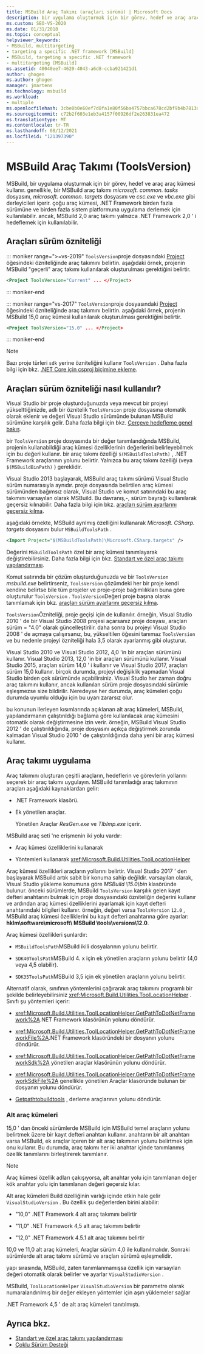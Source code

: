 ```yaml
---
title: MSBuild Araç Takımı (araçları sürümü) | Microsoft Docs
description: bir uygulama oluşturmak için bir görev, hedef ve araç araç kümesi belirtmek üzere MSBuild proje dosyasında araçlar sürüm özniteliğini nasıl kullanacağınızı öğrenin.
ms.custom: SEO-VS-2020
ms.date: 01/31/2018
ms.topic: conceptual
helpviewer_keywords:
- MSBuild, multitargeting
- targeting a specific .NET framework [MSBuild]
- MSBuild, targeting a specific .NET framework
- multitargeting [MSBuild]
ms.assetid: 40040ee7-4620-4043-a6d8-ccba921421d1
author: ghogen
ms.author: ghogen
manager: jmartens
ms.technology: msbuild
ms.workload:
- multiple
ms.openlocfilehash: 3cbe0b0e60ef7d8fa1e80f56ba4757bbca678cd2bf9b4b7813a2bf95ae599d09
ms.sourcegitcommit: c72b2f603e1eb3a4157f00926df2e263831ea472
ms.translationtype: MT
ms.contentlocale: tr-TR
ms.lasthandoff: 08/12/2021
ms.locfileid: "121397390"
---
```

# <a name="msbuild-toolset-toolsversion"></a>MSBuild Araç Takımı (ToolsVersion)

MSBuild, bir uygulama oluşturmak için bir görev, hedef ve araç araç kümesi kullanır. genellikle, bir MSBuild araç takımı *microsoft. common. tasks* dosyasını, *microsoft. common. targets* dosyasını ve *csc.exe* ve *vbc.exe* gibi derleyicileri içerir. çoğu araç kümesi, .NET Framework birden fazla sürümüne ve birden fazla sistem platformuna uygulama derlemek için kullanılabilir. ancak, MSBuild 2,0 araç takımı yalnızca .NET Framework 2,0 ' i hedeflemek için kullanılabilir.

## <a name="toolsversion-attribute"></a>Araçları sürüm özniteliği

::: moniker range=">=vs-2019"
 `ToolsVersion`proje dosyasındaki [Project](../msbuild/project-element-msbuild.md) öğesindeki özniteliğinde araç takımını belirtin. aşağıdaki örnek, projenin MSBuild "geçerli" araç takımı kullanılarak oluşturulması gerektiğini belirtir.

```xml
<Project ToolsVersion="Current" ... </Project>
```

::: moniker-end

::: moniker range="vs-2017"
 `ToolsVersion`proje dosyasındaki [Project](../msbuild/project-element-msbuild.md) öğesindeki özniteliğinde araç takımını belirtin. aşağıdaki örnek, projenin MSBuild 15,0 araç kümesi kullanılarak oluşturulması gerektiğini belirtir.

```xml
<Project ToolsVersion="15.0" ... </Project>
```

::: moniker-end

> [!NOTE]
> Bazı proje türleri `sdk` yerine özniteliğini kullanır `ToolsVersion` . Daha fazla bilgi için bkz. [.NET Core için csproj biçimine ekleme](/dotnet/core/tools/csproj).

## <a name="how-the-toolsversion-attribute-works"></a>Araçları sürüm özniteliği nasıl kullanılır?

 Visual Studio bir proje oluşturduğunuzda veya mevcut bir projeyi yükselttiğinizde, adlı bir öznitelik `ToolsVersion` proje dosyasına otomatik olarak eklenir ve değeri Visual Studio sürümünde bulunan MSBuild sürümüne karşılık gelir. Daha fazla bilgi için bkz. [Çerçeve hedefleme genel bakış](../ide/visual-studio-multi-targeting-overview.md).

 bir `ToolsVersion` proje dosyasında bir değer tanımlandığında MSBuild, projenin kullanabildiği araç kümesi özelliklerinin değerlerini belirleyebilmek için bu değeri kullanır. bir araç takımı özelliği `$(MSBuildToolsPath)` , .NET Framework araçlarının yolunu belirtir. Yalnızca bu araç takımı özelliği (veya `$(MSBuildBinPath)` ) gereklidir.

 Visual Studio 2013 başlayarak, MSBuild araç takımı sürümü Visual Studio sürüm numarasıyla aynıdır. proje dosyasında belirtilen araç kümesi sürümünden bağımsız olarak, Visual Studio ve komut satırındaki bu araç takımını varsayılan olarak MSBuild.  Bu davranış,-, sürüm bayrağı kullanılarak geçersiz kılınabilir. Daha fazla bilgi için bkz. [araçları sürüm ayarlarını geçersiz kılma](../msbuild/overriding-toolsversion-settings.md).

 aşağıdaki örnekte, MSBuild ayrılmış özelliğini kullanarak *Microsoft. CSharp. targets* dosyasını bulur `MSBuildToolsPath` .

```xml
<Import Project="$(MSBuildToolsPath)\Microsoft.CSharp.targets" />
```

 Değerini `MSBuildToolsPath` özel bir araç kümesi tanımlayarak değiştirebilirsiniz. Daha fazla bilgi için bkz. [Standart ve özel araç takımı yapılandırması](../msbuild/standard-and-custom-toolset-configurations.md).

 Komut satırında bir çözüm oluşturduğunuzda ve bir `ToolsVersion` *msbuild.exe* belirtirseniz, `ToolsVersion` çözümdeki her bir proje kendi kendine belirtse bile tüm projeler ve proje-proje bağımlılıkları buna göre oluşturulur `ToolsVersion` . `ToolsVersion`Değeri proje başına olarak tanımlamak için bkz. [araçları sürüm ayarlarını geçersiz kılma](../msbuild/overriding-toolsversion-settings.md).

 `ToolsVersion`Özniteliği, proje geçişi için de kullanılır. örneğin, Visual Studio 2010 ' de bir Visual Studio 2008 projesi açarsanız proje dosyası, araçları sürüm = "4.0" olarak güncelleştirilir. daha sonra bu projeyi Visual Studio 2008 ' de açmaya çalışırsanız, bu, yükseltilen öğesini tanımaz `ToolsVersion` ve bu nedenle projeyi özniteliği hala 3,5 olarak ayarlanmış gibi oluşturur.

 Visual Studio 2010 ve Visual Studio 2012, 4,0 'in bir araçları sürümünü kullanır. Visual Studio 2013, 12,0 'in bir araçları sürümünü kullanır. Visual Studio 2015, araçları sürüm 14,0 ' i kullanır ve Visual Studio 2017, araçları sürüm 15,0 kullanır. birçok durumda, projeyi değişiklik yapmadan Visual Studio birden çok sürümünde açabilirsiniz. Visual Studio her zaman doğru araç takımını kullanır, ancak kullanılan sürüm proje dosyasındaki sürümle eşleşmezse size bildirilir. Neredeyse her durumda, araç kümeleri çoğu durumda uyumlu olduğu için bu uyarı zararsız olur.

 bu konunun ilerleyen kısımlarında açıklanan alt araç kümeleri, MSBuild, yapılandırmanın çalıştırıldığı bağlama göre kullanılacak araç kümesini otomatik olarak değiştirmesine izin verir. örneğin, MSBuild Visual Studio 2012 ' de çalıştırıldığında, proje dosyasını açıkça değiştirmek zorunda kalmadan Visual Studio 2010 ' de çalıştırıldığında daha yeni bir araç kümesi kullanır.

## <a name="toolset-implementation"></a>Araç takımı uygulama

 Araç takımını oluşturan çeşitli araçların, hedeflerin ve görevlerin yollarını seçerek bir araç takımı uygulayın. MSBuild tanımladığı araç takımının araçları aşağıdaki kaynaklardan gelir:

- .NET Framework klasörü.

- Ek yönetilen araçlar.

  Yönetilen Araçlar *ResGen.exe* ve *TlbImp.exe* içerir.

MSBuild araç seti 'ne erişmenin iki yolu vardır:

- Araç kümesi özelliklerini kullanarak

- Yöntemleri kullanarak <xref:Microsoft.Build.Utilities.ToolLocationHelper>

Araç kümesi özellikleri araçların yollarını belirtir. Visual Studio 2017 ' den başlayarak MSBuild artık sabit bir konuma sahip değildir. varsayılan olarak, Visual Studio yükleme konumuna göre *MSBuild \15.0\bin* klasöründe bulunur. önceki sürümlerde, MSBuild `ToolsVersion` karşılık gelen kayıt defteri anahtarını bulmak için proje dosyasındaki özniteliğin değerini kullanır ve ardından araç kümesi özelliklerini ayarlamak için kayıt defteri anahtarındaki bilgileri kullanır. örneğin, değeri varsa `ToolsVersion` `12.0` , MSBuild araç kümesi özelliklerini bu kayıt defteri anahtarına göre ayarlar: **hklm\software\microsoft\ MSBuild \tools\versions\12.0**.

 Araç kümesi özellikleri şunlardır:

- `MSBuildToolsPath`MSBuild ikili dosyalarının yolunu belirtir.

- `SDK40ToolsPath`MSBuild 4. x için ek yönetilen araçların yolunu belirtir (4,0 veya 4,5 olabilir).

- `SDK35ToolsPath`MSBuild 3,5 için ek yönetilen araçların yolunu belirtir.

Alternatif olarak, sınıfının yöntemlerini çağırarak araç takımını programlı bir şekilde belirleyebilirsiniz <xref:Microsoft.Build.Utilities.ToolLocationHelper> . Sınıfı şu yöntemleri içerir:

- <xref:Microsoft.Build.Utilities.ToolLocationHelper.GetPathToDotNetFramework%2A>.NET Framework klasörünün yolunu döndürür.

- <xref:Microsoft.Build.Utilities.ToolLocationHelper.GetPathToDotNetFrameworkFile%2A>.NET Framework klasöründeki bir dosyanın yolunu döndürür.

- <xref:Microsoft.Build.Utilities.ToolLocationHelper.GetPathToDotNetFrameworkSdk%2A> yönetilen araçlar klasörünün yolunu döndürür.

- <xref:Microsoft.Build.Utilities.ToolLocationHelper.GetPathToDotNetFrameworkSdkFile%2A> genellikle yönetilen Araçlar klasöründe bulunan bir dosyanın yolunu döndürür.

- [Getpathtobuildtools](/previous-versions/visualstudio/visual-studio-2013/dn251121(v=vs.121)) , derleme araçlarının yolunu döndürür.

### <a name="sub-toolsets"></a>Alt araç kümeleri

 15,0 ' dan önceki sürümlerde MSBuild için MSBuild temel araçların yolunu belirtmek üzere bir kayıt defteri anahtarı kullanır. anahtarın bir alt anahtarı varsa MSBuild, ek araçlar içeren bir alt araç takımının yolunu belirtmek için onu kullanır. Bu durumda, araç takımı her iki anahtar içinde tanımlanmış özellik tanımlarını birleştirerek tanımlanır.

> [!NOTE]
> Araç kümesi özellik adları çakışıyorsa, alt anahtar yolu için tanımlanan değer kök anahtar yolu için tanımlanan değeri geçersiz kılar.

 Alt araç kümeleri Build özelliğinin varlığı içinde etkin hale gelir `VisualStudioVersion` . Bu özellik şu değerlerden birini alabilir:

- "10,0" .NET Framework 4 alt araç takımını belirtir

- "11,0" .NET Framework 4,5 alt araç takımını belirtir

- "12,0" .NET Framework 4.5.1 alt araç takımını belirtir

10,0 ve 11,0 alt araç kümeleri, Araçlar sürüm 4,0 ile kullanılmalıdır. Sonraki sürümlerde alt araç takımı sürümü ve araçları sürümü eşleşmelidir.

yapı sırasında, MSBuild, zaten tanımlanmamışsa özellik için varsayılan değeri otomatik olarak belirler ve ayarlar `VisualStudioVersion` .

MSBuild, `ToolLocationHelper` `VisualStudioVersion` bir parametre olarak numaralandırılmış bir değer ekleyen yöntemler için aşırı yüklemeler sağlar

.NET Framework 4,5 ' de alt araç kümeleri tanıtılmıştı.

## <a name="see-also"></a>Ayrıca bkz.

- [Standart ve özel araç takımı yapılandırması](../msbuild/standard-and-custom-toolset-configurations.md)
- [Çoklu Sürüm Desteği](../msbuild/msbuild-multitargeting-overview.md)
